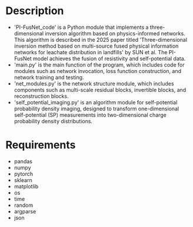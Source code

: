 # Description

- 'PI-FusNet_code' is a Python module that implements a three-dimensional inversion algorithm based on physics-informed networks. This algorithm is described in the 2025 paper titled 'Three-dimensional inversion method based on multi-source fused physical information networks for leachate distribution in landfills' by SUN et al. The PI-FusNet model achieves the fusion of resistivity and self-potential data. 
- 'main.py' is the main function of the program, which includes code for modules such as network invocation, loss function construction, and network training and testing.
- 'net_modules.py' is the network structure module, which includes components such as multi-scale residual blocks, invertible blocks, and reconstruction blocks.
- 'self_potential_imaging.py' is an algorithm module for self-potential probability density imaging, designed to transform one-dimensional self-potential (SP) measurements into two-dimensional charge probability density distributions.

# Requirements

- pandas
- numpy
- pytorch
- sklearn
- matplotlib
- os
- time
- random
- argparse
- json
